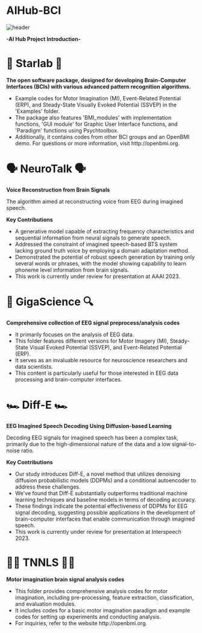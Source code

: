 # AIHub-BCI
![header](https://capsule-render.vercel.app/api?type=waving&color=auto&height=300&section=header&text=AI%20Hub&fontColor=3C3C1F&fontSize=90&animation=fadeIn&fontAlignY=38&desc=%20AI%20Innovation%20Hub%20Project&descAlignY=51&descAlign=62)

<div align=left>
	<b>-AI Hub Project Introduction-</b>
</div>


<div align=left>
	<h1>🧠 Starlab 🧠</h1>
		<b>The open software package, designed for developing Brain-Computer Interfaces (BCIs) with various advanced pattern recognition algorithms.</b>
		<ul>
			<li>Example codes for Motor Imagination (MI), Event-Related Potential (ERP), and Steady-State Visually Evoked 				Potential (SSVEP) in the 'Examples' folder.</li>
			<li>The package also features 'BMI_modules' with implementation functions, 'GUI module' for Graphic User Interface functions, and 'Paradigm' 					functions using Psychtoolbox.</li>
			<li>Additionally, it contains codes from other BCI groups and an OpenBMI demo. For questions or more information, visit http://openbmi.org.</li>
		</ul>
</div>

<div align=left>
<h1>🗣️ NeuroTalk 🗣️</h1>
	<b>Voice Reconstruction from Brain Signals</b>
		<p>The algorithm aimed at reconstructing voice from EEG during imagined speech.</p>
	<b>Key Contributions</b>
		<ul>
			<li>A generative model capable of extracting frequency characteristics and sequential information from neural signals to generate 				speech.</li>
			<li>Addressed the constraint of imagined speech-based BTS system lacking ground truth voice by employing a domain adaptation method.</li>
			<li>Demonstrated the potential of robust speech generation by training only several words or phrases, with the model showing capability to learn 				phoneme level information from brain signals.</li>
			<li>This work is currently under review for presentation at AAAI 2023.</li>
		</ul>
</div>

<div align=left>
	<h1>🔎 GigaScience 🔍</h1>
		<b>Comprehensive collection of EEG signal preprocess/analysis codes</b>
			<ul>
				<li>It primarily focuses on the analysis of EEG data.</li>
				<li>This folder features different versions for Motor Imagery (MI), Steady-State Visual Evoked Potential (SSVEP), and Event-Related Potential (ERP).</li>
				<li>It serves as an invaluable resource for neuroscience researchers and data scientists.</li>
				<li>This content is particularly useful for those interested in EEG data processing and brain-computer interfaces.</li>
			</ul>
</div>

<div align=left>
	<h1>🏎️ Diff-E 🏎️</h1>
		<b>EEG Imagined Speech Decoding Using Diffusion-based Learning </b>
			<p>Decoding EEG signals for imagined speech has been a complex task, primarily due to the high-dimensional nature of the data and a low signal-to-noise ratio.</p>
		<b>Key Contributions</b>
			<ul>
				<li>Our study introduces Diff-E, a novel method that utilizes denoising diffusion probabilistic models (DDPMs) and a conditional 						autoencoder to address these challenges.</li>
				<li>We've found that Diff-E substantially outperforms traditional machine learning techniques and baseline models in terms of decoding 					accuracy.</li> 
				<li>These findings indicate the potential effectiveness of DDPMs for EEG signal decoding, suggesting possible applications in the 						development of brain-computer interfaces that enable communication through imagined speech.</li>
				<li>This work is currently under review for presentation at Interspeech 2023.</li>
			</ul>
</div>

<div align=left>
	<h1>🏊‍♀️ TNNLS 🏊‍♀️</h1>
		<b>Motor imagination brain signal analysis codes</b>
			<ul>
				<li>This folder provides comprehensive analysis codes for motor imagination, including pre-processing, feature extraction, 							classification, and evaluation modules.</li>
				<li>It includes codes for a basic motor imagination paradigm and example codes for setting up experiments and conducting analysis.</li>
				<li>For inquiries, refer to the website http://openbmi.org.</li>
			<ul>
</div>
				
<!--
<div align=left>
	<h1>🧠 Sementics 🧠</h1>
		<b>aaa</b>
			<p>aaa</p>
</div>

<div align=left>
	<h1>🧠 OnlineDemo 🧠</h1>
		<b>aaa</b>
			<p>aaa<p>
</div>
-->
